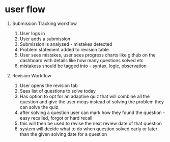 # user flow

1. Submission Tracking workflow

    1. User logs in
    2. User adds a submission
    3. Submission is analysed - mistakes detected
    4. Problem statement added to revision table
    5. User sees mistakes, user sees progress charts like github on the dashboard with details like how many questions solved etc
    6. mistakess should be tagged into - syntax, logic, observation

2. Revision Workflow
    1. User opens the revision tab
    2. Sees list of questions to solve today
    3. Has option to opt for an adaptive quiz that will combine all the question and give the user mcqs instead of solving the problem they can solve the quiz.
    4. after solving a question user can mark how they found the question - easy recalled, forgot or hard recall
    5. this will then be used to revise the next review date of that question
    6. system will decide what to do when question solved early or later than the given solving date for a question
